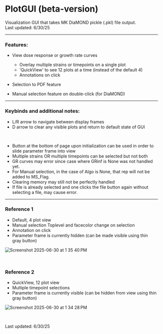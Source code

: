 # PlotGUI (beta-version)
Visualization GUI that takes MK DiaMOND pickle (.pkl) file output. <br>
Last updated: 6/30/25

----------------

### Features:
* View dose response or growth rate curves
  * Overlay multiple strains or timepoints on a single plot
  * 'QuickView' to see 12 plots at a time (instead of the default 4)
  * Annotations on click 

* Selection to PDF feature

* Manual selection feature on double-click (for DiaMOND)

----------------

### Keybinds and additional notes:
* L/R arrow to navigate between display frames
* D arrow to clear any visible plots and return to default state of GUI
<br>

* Button at the bottom of page upon initialization can be used in order to slide parameter frame into view
* Multiple strains OR multiple timepoints can be selected but not both
* GR curves may error since case where GRinf is None was not handled yet.
* For Manual selection, in the case of Algo is None, that rep will not be added to MS_Flag. 
* Clearing memory may still not be perfectly handled
* If file is already selected and one clicks the file button again without selecting a file, may cause error.
  
----------------

### Reference 1<br>

- Default, 4 plot view
- Manual selection Toplevel and facecolor change on selection 
- Annotation on click
- Parameter frame is currently hidden (can be made visible using thin gray button)

![Screenshot 2025-06-30 at 1 35 40 PM](https://github.com/user-attachments/assets/715cae8c-48d4-4252-b9ce-11b997a70acf)

<br>

### Reference 2<br>

- QuickView, 12 plot view
- Multiple timepoint selections
- Parameter frame is currently visible (can be hidden from view using thin gray button)

![Screenshot 2025-06-30 at 1 34 28 PM](https://github.com/user-attachments/assets/afb47129-aaa8-40a9-b1f9-efbe215f5da2)







<br>

Last updated: 6/30/25
